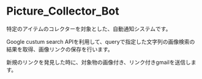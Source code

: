 # Picture_Collector_Bot

特定のアイテムのコレクターを対象とした、自動通知システムです。

Google custum search APIを利用して、queryで指定した文字列の画像検索の結果を取得、画像リンクの保存を行います。

新規のリンクを発見した時に、対象物の画像付き、リンク付きgmailを送信します。

